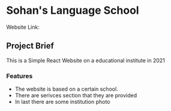 # Sohan's Language School

Website Link:

## Project Brief

This is a Simple React Website on a educational institute in 2021
### Features

* The website is based on a certain school.
* There are serivces section that they are provided
* In last there are some institution photo
